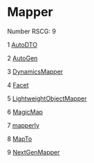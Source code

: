<h1>Mapper</h1>

Number RSCG: 9

   1 [AutoDTO](/docs/AutoDTO)

   2 [AutoGen](/docs/AutoGen)

   3 [DynamicsMapper](/docs/DynamicsMapper)

   4 [Facet](/docs/Facet)

   5 [LightweightObjectMapper](/docs/LightweightObjectMapper)

   6 [MagicMap](/docs/MagicMap)

   7 [mapperly](/docs/mapperly)

   8 [MapTo](/docs/MapTo)

   9 [NextGenMapper](/docs/NextGenMapper)
    